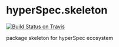 # hyperSpec.skeleton
<!-- badges: start -->
<!--
[![CRAN
status](https://www.r-pkg.org/badges/version/hyperSpec.skeleton)](https://cran.r-project.org/package=hyperSpec.skeleton)
-->
[![Build Status on Travis](https://travis-ci.com/eoduniyi/hyperSpec.skeleton.svg?branch=master)](https://travis-ci.com/github/eoduniyi/hyperSpec.skeleton)
<!--
[![Codecov test
coverage](https://codecov.io/gh/hyperSpec.skeleton/branch/master/graph/badge.svg)](https://codecov.io/gh/hyperSpec.skeleton?branch=master)
-->
<!-- badges: end -->
package skeleton for hyperSpec ecosystem
